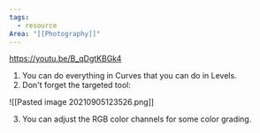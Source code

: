 ```yaml
---
tags:
  - resource
Area: "[[Photography]]"
---
```



https://youtu.be/B_qDgtKBGk4

1. You can do everything in Curves that you can do in Levels.
2. Don't forget the targeted tool:

![[Pasted image 20210905123526.png]]

3. You can adjust the RGB color channels for some color grading.

